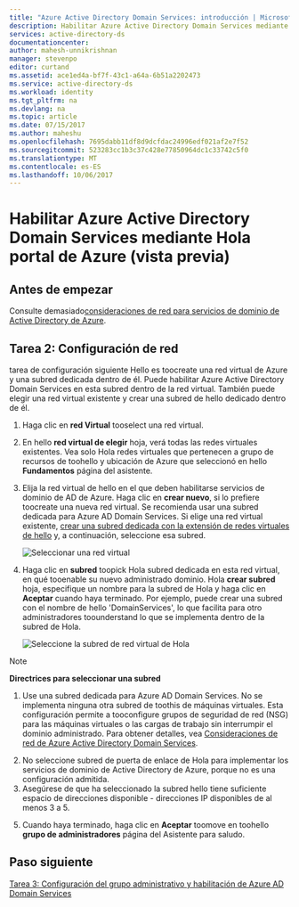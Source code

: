 ```yaml
---
title: "Azure Active Directory Domain Services: introducción | Microsoft Docs"
description: Habilitar Azure Active Directory Domain Services mediante Hola portal de Azure (vista previa)
services: active-directory-ds
documentationcenter: 
author: mahesh-unnikrishnan
manager: stevenpo
editor: curtand
ms.assetid: ace1ed4a-bf7f-43c1-a64a-6b51a2202473
ms.service: active-directory-ds
ms.workload: identity
ms.tgt_pltfrm: na
ms.devlang: na
ms.topic: article
ms.date: 07/15/2017
ms.author: maheshu
ms.openlocfilehash: 7695dabb11df8d9dcfdac24996edf021af2e7f52
ms.sourcegitcommit: 523283cc1b3c37c428e77850964dc1c33742c5f0
ms.translationtype: MT
ms.contentlocale: es-ES
ms.lasthandoff: 10/06/2017
---
```

# <a name="enable-azure-active-directory-domain-services-using-hello-azure-portal-preview"></a>Habilitar Azure Active Directory Domain Services mediante Hola portal de Azure (vista previa)


## <a name="before-you-begin"></a>Antes de empezar
Consulte demasiado[consideraciones de red para servicios de dominio de Active Directory de Azure](active-directory-ds-networking.md).


## <a name="task-2-configure-network-settings"></a>Tarea 2: Configuración de red
tarea de configuración siguiente Hello es toocreate una red virtual de Azure y una subred dedicada dentro de él. Puede habilitar Azure Active Directory Domain Services en esta subred dentro de la red virtual. También puede elegir una red virtual existente y crear una subred de hello dedicado dentro de él.

1. Haga clic en **red Virtual** tooselect una red virtual.
2. En hello **red virtual de elegir** hoja, verá todas las redes virtuales existentes. Vea solo Hola redes virtuales que pertenecen a grupo de recursos de toohello y ubicación de Azure que seleccionó en hello **Fundamentos** página del asistente.

3. Elija la red virtual de hello en el que deben habilitarse servicios de dominio de AD de Azure. Haga clic en **crear nuevo**, si lo prefiere toocreate una nueva red virtual. Se recomienda usar una subred dedicada para Azure AD Domain Services. Si elige una red virtual existente, [crear una subred dedicada con la extensión de redes virtuales de hello](../virtual-network/virtual-networks-create-vnet-arm-pportal.md) y, a continuación, seleccione esa subred. 

    ![Seleccionar una red virtual](./media/getting-started/domain-services-blade-network-pick-vnet.png)

4. Haga clic en **subred** toopick Hola subred dedicada en esta red virtual, en qué tooenable su nuevo administrado dominio. Hola **crear subred** hoja, especifique un nombre para la subred de Hola y haga clic en **Aceptar** cuando haya terminado. Por ejemplo, puede crear una subred con el nombre de hello 'DomainServices', lo que facilita para otro administradores toounderstand lo que se implementa dentro de la subred de Hola.

    ![Seleccione la subred de red virtual de Hola](./media/getting-started/domain-services-blade-network-pick-subnet.png)

  > [!NOTE]
  > **Directrices para seleccionar una subred**
  > 1. Use una subred dedicada para Azure AD Domain Services. No se implementa ninguna otra subred de toothis de máquinas virtuales. Esta configuración permite a tooconfigure grupos de seguridad de red (NSG) para las máquinas virtuales o las cargas de trabajo sin interrumpir el dominio administrado. Para obtener detalles, vea [Consideraciones de red de Azure Active Directory Domain Services](active-directory-ds-networking.md).
  2. No seleccione subred de puerta de enlace de Hola para implementar los servicios de dominio de Active Directory de Azure, porque no es una configuración admitida.
  3. Asegúrese de que ha seleccionado la subred hello tiene suficiente espacio de direcciones disponible - direcciones IP disponibles de al menos 3 a 5.
  >

5. Cuando haya terminado, haga clic en **Aceptar** toomove en toohello **grupo de administradores** página del Asistente para saludo.


## <a name="next-step"></a>Paso siguiente
[Tarea 3: Configuración del grupo administrativo y habilitación de Azure AD Domain Services](active-directory-ds-getting-started-admingroup.md)
